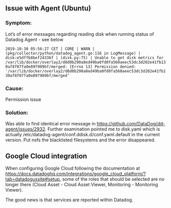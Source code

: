 
## Issue with Agent (Ubuntu)
### Symptom: 
Lot’s of error messages regarding reading disk when running status of Datadog Agent  - see below

`2019-10-30 05:56:27 CET | CORE | WARN | (pkg/collector/python/datadog_agent.go:116 in LogMessage) | disk:e5dffb8bef24336f | (disk.py:75) | Unable to get disk metrics for /var/lib/docker/overlay2/d8d0b290a8ed49ba0fd0fa560aeec53dc3d202e41fb130af8f07fa0e897909bf/merged: [Errno 13] Permission denied: '/var/lib/docker/overlay2/d8d0b290a8ed49ba0fd0fa560aeec53dc3d202e41fb130af8f07fa0e897909bf/merged’`

### Cause: 
Permission issue

### Solution: 

Was able to find identical error message in https://github.com/DataDog/dd-agent/issues/2932. Further examination pointed me to disk.yaml which is actually /etc/datadog-agent/conf.ddisk.d/conf.yaml.default in the current version. Put nsfs the blacklisted filesystems and the error disappeared.

## Google Cloud integration
When configuring Google Cloud following the documentation at https://docs.datadoghq.com/integrations/google_cloud_platform/?tab=datadogussite#setup, some of the roles that should be selected are no longer there (Cloud Asset - Cloud Asset Viewer, Monitoring - Monitoring Viewer).

The good news is that services are reported within Datadog.

